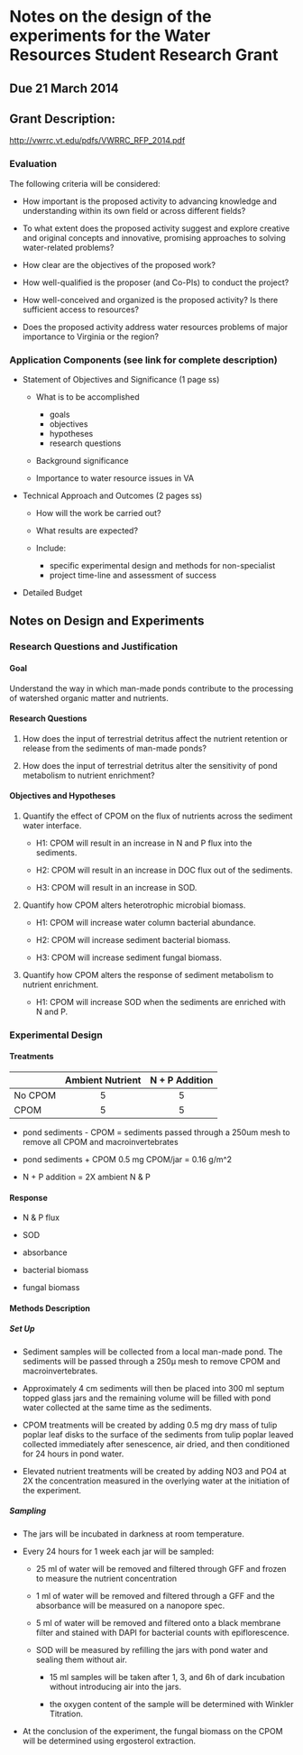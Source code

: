 # Notes on the design of the experiments for the Water Resources Student Research Grant

## Due 21 March 2014

## Grant Description:

http://vwrrc.vt.edu/pdfs/VWRRC_RFP_2014.pdf

### Evaluation

The following criteria will be considered:

* How important is the proposed activity to advancing knowledge and understanding 
within its own field or across different fields?

* To what extent does the proposed activity suggest and explore creative and original 
concepts and innovative, promising approaches to solving water-related problems?

* How clear are the objectives of the proposed work?

* How well-qualified is the proposer (and Co-PIs) to conduct the project?

* How well-conceived and organized is the proposed activity? Is there sufficient access to 
resources?

* Does the proposed activity address water resources problems of major importance to 
Virginia or the region?


### Application Components (see link for complete description)

* Statement of Objectives and Significance (1 page ss)

    * What is to be accomplished
        * goals
        * objectives
        * hypotheses 
        * research questions

    * Background significance

    * Importance to water resource issues in VA

* Technical Approach and Outcomes (2 pages ss)

    * How will the work be carried out?

    * What results are expected?

    * Include:
        * specific experimental design and methods for non-specialist
        * project time-line and assessment of success

* Detailed Budget

## Notes on Design and Experiments

### Research Questions and Justification

#### Goal

Understand the way in which man-made ponds contribute to the processing of watershed organic matter and nutrients.

#### Research Questions

1. How does the input of terrestrial detritus affect the nutrient retention or release from the sediments of man-made ponds?

2. How does the input of terrestrial detritus alter the sensitivity of pond metabolism to nutrient enrichment?


#### Objectives and Hypotheses

1. Quantify the effect of CPOM on the flux of nutrients across the sediment water interface.

    * H1: CPOM will result in an increase in N and P flux into the sediments.

    * H2: CPOM will result in an increase in DOC flux out of the sediments.

    * H3: CPOM will result in an increase in SOD. 

2. Quantify how CPOM alters heterotrophic microbial biomass.

    * H1: CPOM will increase water column bacterial abundance.

    * H2: CPOM will increase sediment bacterial biomass.
 
    * H3: CPOM will increase sediment fungal biomass.

3. Quantify how CPOM alters the response of sediment metabolism to nutrient enrichment.

    * H1: CPOM will increase SOD when the sediments are enriched with N and P.


### Experimental Design

#### Treatments

|         | Ambient Nutrient | N + P Addition |
| :------ | :--------------: | :------------: |
| No CPOM |                5 |              5 |
| CPOM    |                5 |              5 |



* pond sediments - CPOM = sediments passed through a 250um mesh to remove all CPOM and macroinvertebrates

* pond sediments + CPOM 0.5 mg CPOM/jar = 0.16 g/m^2

* N + P addition = 2X ambient N & P


#### Response 

* N & P flux

* SOD
 
* absorbance

* bacterial biomass

* fungal biomass


#### Methods Description

##### Set Up

* Sediment samples will be collected from a local man-made pond.  The sediments will be passed through a 250&mu; mesh to remove CPOM and macroinvertebrates.

* Approximately 4 cm sediments will then be placed into 300 ml septum topped glass jars and the remaining volume will be filled with pond water collected at the same time as the sediments.

* CPOM treatments will be created by adding 0.5 mg dry mass of tulip poplar leaf disks to the surface of the sediments from tulip poplar leaved collected immediately after senescence, air dried, and then conditioned for 24 hours in pond water.

* Elevated nutrient treatments will be created by adding NO3 and PO4 at 2X the concentration measured in the overlying water at the initiation of the experiment.

##### Sampling

* The jars will be incubated in darkness at room temperature.

* Every 24 hours for 1 week each jar will be sampled:

     * 25 ml of water will be removed and filtered through GFF and frozen to measure the nutrient concentration

     * 1 ml of water will be removed and filtered through a GFF and the absorbance will be measured on a nanopore spec.

     * 5 ml of water will be removed and filtered onto a black membrane filter and stained with DAPI for bacterial counts with epiflorescence.

     * SOD will be measured by refilling the jars with pond water and sealing them without air.
 
        * 15 ml samples will be taken after 1, 3, and 6h of dark incubation without introducing air into the jars.
 
        * the oxygen content of the sample will be determined with Winkler Titration.

* At the conclusion of the experiment, the fungal biomass on the CPOM will be determined using ergosterol extraction.
